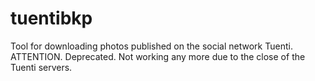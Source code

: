 # tuentibkp
Tool for downloading photos published on the social network Tuenti.
ATTENTION. Deprecated. Not working any more due to the close of the Tuenti servers.
